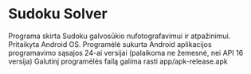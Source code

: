 # Sudoku Solver

Programa skirta Sudoku galvosūkio nufotografavimui ir atpažinimui. Pritaikyta Android OS.
Programėlė sukurta Android aplikacijos programavimo sąsajos 24-ai versijai (palaikoma ne žemesnė, nei API 16 versija)
Galutinį programėlės failą galima rasti app/apk-release.apk
